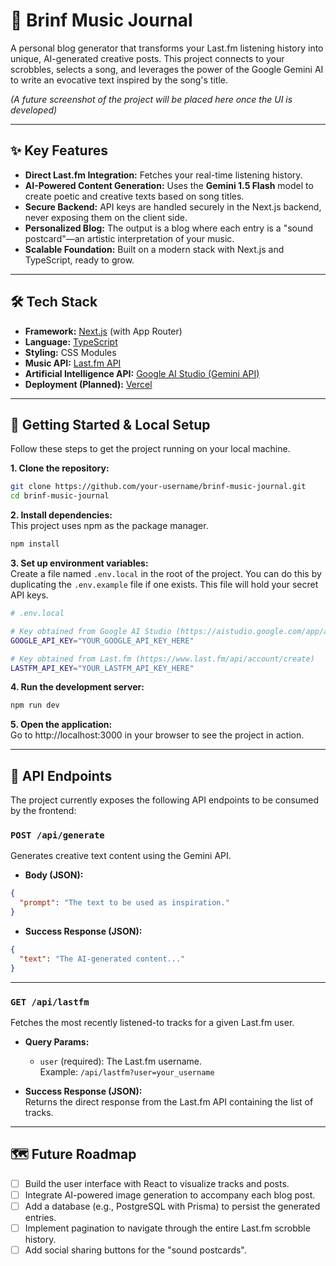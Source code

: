 # 🎼 Brinf Music Journal

A personal blog generator that transforms your Last.fm listening history into unique, AI-generated creative posts. This project connects to your scrobbles, selects a song, and leverages the power of the Google Gemini AI to write an evocative text inspired by the song's title.

*(A future screenshot of the project will be placed here once the UI is developed)*

---

## ✨ Key Features

- **Direct Last.fm Integration:** Fetches your real-time listening history.
- **AI-Powered Content Generation:** Uses the **Gemini 1.5 Flash** model to create poetic and creative texts based on song titles.
- **Secure Backend:** API keys are handled securely in the Next.js backend, never exposing them on the client side.
- **Personalized Blog:** The output is a blog where each entry is a "sound postcard"—an artistic interpretation of your music.
- **Scalable Foundation:** Built on a modern stack with Next.js and TypeScript, ready to grow.

---

## 🛠️ Tech Stack

- **Framework:** [Next.js](https://nextjs.org/) (with App Router)
- **Language:** [TypeScript](https://www.typescriptlang.org/)
- **Styling:** CSS Modules
- **Music API:** [Last.fm API](https://www.last.fm/api/intro)
- **Artificial Intelligence API:** [Google AI Studio (Gemini API)](https://aistudio.google.com/)
- **Deployment (Planned):** [Vercel](https://vercel.com/)

---

## 🚀 Getting Started & Local Setup

Follow these steps to get the project running on your local machine.

**1. Clone the repository:**
```bash
git clone https://github.com/your-username/brinf-music-journal.git
cd brinf-music-journal
```

**2. Install dependencies:**  
This project uses npm as the package manager.
```bash
npm install
```

**3. Set up environment variables:**  
Create a file named `.env.local` in the root of the project. You can do this by duplicating the `.env.example` file if one exists. This file will hold your secret API keys.

```bash
# .env.local

# Key obtained from Google AI Studio (https://aistudio.google.com/app/apikey)
GOOGLE_API_KEY="YOUR_GOOGLE_API_KEY_HERE"

# Key obtained from Last.fm (https://www.last.fm/api/account/create)
LASTFM_API_KEY="YOUR_LASTFM_API_KEY_HERE"
```

**4. Run the development server:**
```bash
npm run dev
```

**5. Open the application:**  
Go to http://localhost:3000 in your browser to see the project in action.

---

## 🔌 API Endpoints

The project currently exposes the following API endpoints to be consumed by the frontend:

### `POST /api/generate`
Generates creative text content using the Gemini API.

- **Body (JSON):**
```json
{
  "prompt": "The text to be used as inspiration."
}
```

- **Success Response (JSON):**
```json
{
  "text": "The AI-generated content..."
}
```

---

### `GET /api/lastfm`
Fetches the most recently listened-to tracks for a given Last.fm user.

- **Query Params:**
  - `user` (required): The Last.fm username.  
  Example: `/api/lastfm?user=your_username`

- **Success Response (JSON):**  
Returns the direct response from the Last.fm API containing the list of tracks.

---

## 🗺️ Future Roadmap

- [ ] Build the user interface with React to visualize tracks and posts.  
- [ ] Integrate AI-powered image generation to accompany each blog post.  
- [ ] Add a database (e.g., PostgreSQL with Prisma) to persist the generated entries.  
- [ ] Implement pagination to navigate through the entire Last.fm scrobble history.  
- [ ] Add social sharing buttons for the "sound postcards".  
